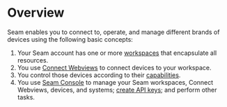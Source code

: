 # Overview

Seam enables you to connect to, operate, and manage different brands of devices using the following basic concepts:

1. Your Seam account has one or more [workspaces](workspaces/) that encapsulate all resources.
2. You use [Connect Webviews](connect-webviews/) to connect devices to your workspace.
3. You control those devices according to their [capabilities](../capability-guides/device-and-system-capabilities.md).
4. You use [Seam Console](seam-console/) to manage your Seam workspaces, Connect Webviews, devices, and systems; [create API keys](authentication/api-keys.md#create-an-api-key); and perform other tasks.
